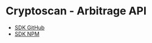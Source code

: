 # Cryptoscan - Arbitrage API

- [SDK GitHub](https://github.com/cryptoscan-pro/arbitrage-sdk)
- [SDK NPM](https://npmjs.com/@cryptoscan/arbitrage-sdk)
